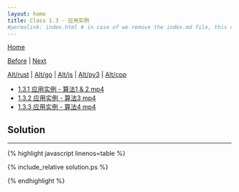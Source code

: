 ```yaml
---
layout: home
title: Class 1.3 - 应用实例
#permalink: index.html # in case of we remove the index.md file, this doc will be the index page
---
```


<div class="row">
<div class="columnStmt" markdown="1">

[Home](./README.md)

[Before](./class-1.2.md) | [Next](./class-1.4.md)

[Alt/rust](./Alt_rust/README.md) | [Alt/go](./Alt_c/README.md) | [Alt/js](./Alt_js/README.html) | [Alt/py3](./Alt_py3/README.md) | [Alt/cpp](./Alt_cpp/README.md) 

-   [1.3.1 应用实例 - 算法1 & 2 mp4](https://data-structure.s3.us-west-1.amazonaws.com/1_%E7%AC%AC%E4%B8%80%E8%AE%B2+%E5%9F%BA%E6%9C%AC%E6%A6%82%E5%BF%B5%5B%E9%99%88%E8%B6%8A%5D/1.3.1+%E5%BA%94%E7%94%A8%E5%AE%9E%E4%BE%8B+-+%E7%AE%97%E6%B3%951+%26+2+%EF%BC%8805%EF%BC%9A58%EF%BC%89_Hd.mp4)
-   [1.3.2 应用实例 - 算法3 mp4](https://data-structure.s3.us-west-1.amazonaws.com/1_%E7%AC%AC%E4%B8%80%E8%AE%B2+%E5%9F%BA%E6%9C%AC%E6%A6%82%E5%BF%B5%5B%E9%99%88%E8%B6%8A%5D/1.3.2+%E5%BA%94%E7%94%A8%E5%AE%9E%E4%BE%8B+-+%E7%AE%97%E6%B3%953%EF%BC%8807%EF%BC%9A54%EF%BC%89_Hd.mp4)
-   [1.3.3 应用实例 - 算法4 mp4](https://data-structure.s3.us-west-1.amazonaws.com/1_%E7%AC%AC%E4%B8%80%E8%AE%B2+%E5%9F%BA%E6%9C%AC%E6%A6%82%E5%BF%B5%5B%E9%99%88%E8%B6%8A%5D/1.3.3+%E5%BA%94%E7%94%A8%E5%AE%9E%E4%BE%8B+-+%E7%AE%97%E6%B3%954+%EF%BC%8806%EF%BC%9A10%EF%BC%89_Hd.mp4)



</div>
<div class="columnSol" markdown="1">

## Solution
------

{% highlight javascript linenos=table %}

{% include_relative solution.ps %}

{% endhighlight %}

</div>
</div>
